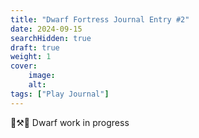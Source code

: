 ```yaml
---
title: "Dwarf Fortress Journal Entry #2"
date: 2024-09-15
searchHidden: true
draft: true
weight: 1
cover:
    image:
    alt:
tags: ["Play Journal"]
---
```


🧔⚒️💎
Dwarf work in progress
